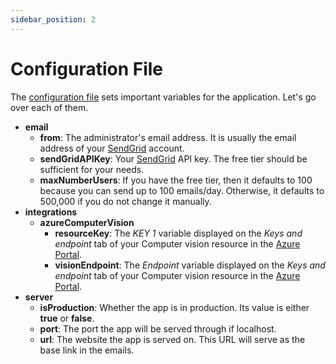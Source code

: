 ```yaml
---
sidebar_position: 2
---
```


# Configuration File

The [configuration file](https://github.com/reaper47/recipya/blob/main/deploy/config.example.json)
sets important variables for the application. Let's go over each of them. 

- **email**
  - **from**: The administrator's email address. It is usually the email address of your [SendGrid](https://sendgrid.com/) account.
  - **sendGridAPIKey**: Your [SendGrid](https://sendgrid.com/) API key. The free tier should be sufficient for your needs.
  - **maxNumberUsers**: If you have the free tier, then it defaults to 100 because you can send up to 100 emails/day. Otherwise, it defaults to 500,000 if you do not change it manually.
- **integrations**
  - **azureComputerVision**
    - **resourceKey**: The *KEY 1* variable displayed on the *Keys and endpoint* tab of your Computer vision resource in the [Azure Portal](https://portal.azure.com/#home).
    - **visionEndpoint**: The *Endpoint* variable displayed on the *Keys and endpoint* tab of your Computer vision resource in the [Azure Portal](https://portal.azure.com/#home).
- **server**
  - **isProduction**: Whether the app is in production. Its value is either **true** or **false**.
  - **port**: The port the app will be served through if localhost.
  - **url**: The website the app is served on. This URL will serve as the base link in the emails.
